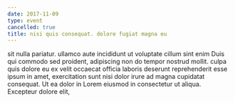 ```yaml
---
date: 2017-11-09
type: event
cancelled: true
title: nisi quis consequat. dolore fugiat magna eu
---
```

sit nulla pariatur. ullamco aute incididunt ut voluptate cillum sint enim Duis qui commodo sed proident, adipiscing non do tempor nostrud mollit. culpa quis dolore eu ex velit occaecat officia laboris deserunt reprehenderit esse ipsum in amet, exercitation sunt nisi dolor irure ad magna cupidatat consequat. Ut ea dolor in Lorem eiusmod in consectetur ut aliqua. Excepteur dolore elit,